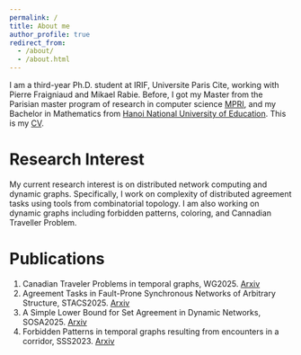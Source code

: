 ```yaml
---
permalink: /
title: About me
author_profile: true
redirect_from: 
  - /about/
  - /about.html
---
```


I am a third-year Ph.D. student at IRIF, Universite Paris Cite, working with Pierre Fraigniaud and Mikael Rabie. Before, I got my Master from the Parisian master program of research in computer science [MPRI](https://wikimpri.dptinfo.ens-cachan.fr/doku.php), and my Bachelor in Mathematics from [Hanoi National University of Education](https://english.hnue.edu.vn). This is my [CV](files/CV-Nguyen.pdf).


Research Interest
======
My current research interest is on distributed network computing and dynamic graphs. Specifically, I work on complexity of distributed agreement tasks using tools from combinatorial topology. I am also working on dynamic graphs including forbidden patterns, coloring, and Cannadian Traveller Problem. 

Publications
======
1. Canadian Traveler Problems in temporal graphs, WG2025. [Arxiv](https://arxiv.org/pdf/2407.16491)
2. Agreement Tasks in Fault-Prone Synchronous Networks of Arbitrary Structure, STACS2025. [Arxiv](https://arxiv.org/pdf/2410.21538)
3. A Simple Lower Bound for Set Agreement in Dynamic Networks, SOSA2025. [Arxiv](https://arxiv.org/pdf/2501.07036)
4. Forbidden Patterns in temporal graphs resulting from encounters in a corridor, SSS2023. [Arxiv](https://arxiv.org/pdf/2302.07666)



